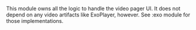 This module owns all the logic to handle the video pager UI. It does not depend on any video
artifacts like ExoPlayer, however. See :exo module for those implementations.